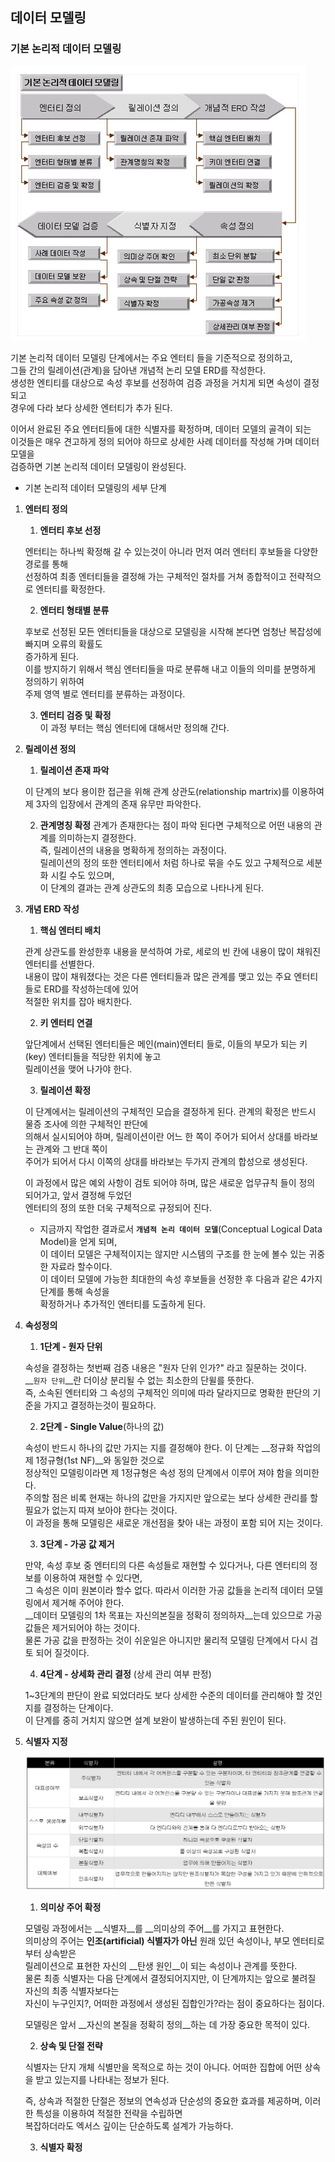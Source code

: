 ## 데이터 모델링


### __기본 논리적 데이터 모델링__

![basicmodel](../image/basicmodel.PNG)

 기본 논리적 데이터 모델링 단계에서는 주요 엔터티 들을 기준적으로 정의하고,  
그들 간의 릴레이션(관계)을 담아낸 개념적 논리 모델 ERD를 작성한다.  
 생성한 엔티티를 대상으로 속성 후보를 선정하여 검증 과정을 거치게 되면 속성이 결정되고  
경우에 다라 보다 상세한 엔터티가 추가 된다.

이어서 완료된 주요 엔터티들에 대한 식별자를 확정하며, 데이터 모델의 골격이 되는  
이것들은 매우 견고하게 정의 되어야 하므로 상세한 사례 데이터를 작성해 가며 데이터 모델을  
검증하면 기본 논리적 데이터 모델링이 완성된다.
  
- 기본 논리적 데이터 모델링의 세부 단계  
1. __엔터티 정의__
 
   1. __엔터티 후보 선정__
    
    엔터티는 하나씩 확정해 갈 수 있는것이 아니라 먼저 여러 엔터티 후보들을 다양한 경로를 통해  
    선정하여 최종 엔터티들을 결정해 가는 구체적인 절차를 거쳐 종합적이고 전략적으로 엔터티를 확정한다.  
    
   2. __엔터티 형태별 분류__
  
     후보로 선정된 모든 엔터티들을 대상으로 모델링을 시작해 본다면 엄청난 복잡성에 빠지며 오류의 확률도  
    증가하게 된다.  
     이를 방지하기 위해서 핵심 엔터티들을 따로 분류해 내고 이들의 의미를 분명하게 정의하기 위하여  
    주제 영역 별로 엔터티를 분류하는 과정이다.
    
   3. __엔터티 검증 및 확정__  
     이 과정 부터는 핵심 엔터티에 대해서만 정의해 간다. 

1. __릴레이션 정의__

   1. __릴레이션 존재 파악__

    이 단계의 보다 용이한 접근을 위해 관계 상관도(relationship martrix)를 이용하여  
    제 3자의 입장에서 관계의 존재 유무만 파악한다.
    
   2. __관계명칭 확정__
    관계가 존재한다는 점이 파악 된다면 구체적으로 어떤 내용의 관계를 의미하는지 결정한다.  
    즉, 릴레이션의 내용을 명확하게 정의하는 과정이다.  
    릴레이션의 정의 또한 엔터티에서 처럼 하나로 묶을 수도 있고 구체적으로 세분화 시킬 수도 있으며,  
    이 단계의 결과는 관계 상관도의 최종 모습으로 나타나게 된다.
    
1. __개념 ERD 작성__

   1. __핵심 엔터티 배치__
   
    관계 상관도를 완성한후 내용을 분석하여 가로, 세로의 빈 칸에 내용이 많이 채워진 엔터티를 선별한다.  
    내용이 많이 채워졌다는 것은 다른 엔터티들과 많은 관계를 맺고 있는 주요 엔터티들로 ERD를 작성하는데에 있어  
    적절한 위치를 잡아 배치한다.
   
   2. __키 엔터티 연결__
   
    앞단계에서 선택된 엔터티들은 메인(main)엔터티 들로, 이들의 부모가 되는 키(key) 엔터티들을 적당한 위치에 놓고  
    릴레이션을 맺어 나가야 한다.
    
   3. __릴레이션 확정__
   
    이 단계에서는 릴레이션의 구체적인 모습을 결정하게 된다. 관계의 확정은 반드시 물증 조사에 의한 구체적인 판단에   
    의해서 실시되어야 하며, 릴레이션이란 어느 한 쪽이 주어가 되어서 상대를 바라보는 관계와 그 반대 쪽이  
    주어가 되어서 다시 이쪽의 상대를 바라보는 두가지 관계의 합성으로 생성된다.
    
    이 과정에서 많은 예외 사항이 검토 되어야 하며, 많은 새로운 업무규칙 들이 정의 되어가고, 앞서 결정해 두었던  
    엔터티의 정의 또한 더욱 구체적으로 규정되어 진다.
    
    * 지금까지 작업한 결과로서 __`개념적 논리 데이터 모델`__(Conceptual Logical Data Model)을 얻게 되며,  
     이 데이터 모델은 구체적이지는 않지만 시스템의 구조를 한 눈에 볼수 있는 귀중한 자료라 할수이다.  
     이 데이터 모델에 가능한 최대한의 속성 후보들을 선정한 후 다음과 같은 4가지 단계를 통해 속성을  
      확정하거나 추가적인 엔터티를 도출하게 된다.
  
1. __속성정의__
    
    1. __1단계 - 원자 단위__

     속성을 결정하는 첫번째 검증 내용은 "원자 단위 인가?" 라고 질문하는 것이다.  
     __`원자 단위`__란 더이상 분리될 수 없는 최소한의 단윌를 뜻한다.  
     즉, 소속된 엔터티와 그 속성의 구체적인 의미에 따라 달라지므로 명확한 판단의 기준을 가지고 결정하는것이 필요하다.
     
    2. __2단계 - Single Value__(하나의 값)  
    
     속성이 반드시 하나의 값만 가지는 지를 결정해야 한다. 이 단계는 __정규화 작업의 제 1정규형(1st NF)__와 동일한 것으로  
     정상적인 모델링이라면 제 1정규형은 속성 정의 단계에서 이루어 져야 함을 의미한다.  
     주의할 점은 비록 현재는 하나의 값만을 가지지만 앞으로는 보다 상세한 관리를 할 필요가 없는지 따져 보아야 한다는 것이다.  
     이 과정을 통해 모델링은 새로운 개선점을 찾아 내는 과정이 포함 되어 지는 것이다.  
     
    3. __3단계 - 가공 값 제거__  
    
     만약, 속성 후보 중 엔터티의 다른 속성들로 재현할 수 있다거나, 다른 엔터티의 정보를 이용하여 재현할 수 있다면,  
     그 속성은 이미 원본이라 할수 없다. 따라서 이러한 가공 값들을 논리적 데이터 모델링에서 제거해 주어야 한다.  
     __데이터 모델링의 1차 목표는 자신의본질을 정확히 정의하자__는데 있으므로 가공 값들은 제거되어야 하는 것이다.  
     물론 가공 값을 판정하는 것이 쉬운일은 아니지만 물리적 모델링 단계에서 다시 검토 되어 질것이다.  
     
     4. __4단계 - 상세화 관리 결정__ (상세 관리 여부 판정)
     
     1~3단계의 판단이 완료 되었더라도 보다 상세한 수준의 데이터를 관리해야 할 것인지를 결정하는 단계이다.  
     이 단계를 중히 거치지 않으면 설계 보완이 발생하는데 주된 원인이 된다.
     
1. __식별자 지정__

     ![identifiers](../image/identifiers.PNG)

     1. __의미상 주어 확정__  
     
     모델링 과정에서는 __식별자__를 __의미상의 주어__를 가지고 표현한다.  
     의미상의 주어는 __인조(artificial) 식별자가 아닌__ 원래 있던 속성이나, 부모 엔터티로 부터 상속받은  
     릴레이션으로 표현한 자신의 __탄생 원인__이 되는 속성이나 관계를 뜻한다.  
     물론 최종 식별자는 다음 단계에서 결정되어지지만, 이 단계까지는 앞으로 불려질 자신의 최종 식별자보다는  
     자신이 누구인지?, 어떠한 과정에서 생성된 집합인가?라는 점이 중요하다는 점이다.  
     
     모델링은 앞서 __자신의 본질을 정확히 정의__하는 데 가장 중요한 목적이 있다.
     
     2. __상속 및 단절 전략__
     
     식별자는 단지 개체 식별만을 목적으로 하는 것이 아니다. 어떠한 집합에 어떤 상속을 받고 있는지를 나타내는 정보가 된다.  
     
     즉, 상속과 적절한 단절은 정보의 연속성과 단순성의 중요한 효과를 제공하며, 이러한 특성을 이용하여 적절한 전략을 수립하면  
     복잡하더라도 엑서스 깊이는 단순하도록 설계가 가능하다.  
     
     3. __식별자 확정__
     
     
     
     
     
     
     
     
     
     
     
     
     
    
